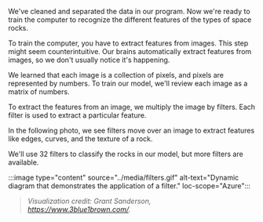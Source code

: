 We've cleaned and separated the data in our program. Now we're ready to train the computer to recognize the different features of the types of space rocks.

To train the computer, you have to extract features from images. This step might seem counterintuitive. Our brains automatically extract features from images, so we don't usually notice it's happening.

We learned that each image is a collection of pixels, and pixels are represented by numbers. To train our model, we'll review each image as a matrix of numbers.

To extract the features from an image, we multiply the image by filters. Each filter is used to extract a particular feature.

In the following photo, we see filters move over an image to extract features like edges, curves, and the texture of a rock.

We'll use 32 filters to classify the rocks in our model, but more filters are available.

:::image type="content" source="../media/filters.gif" alt-text="Dynamic diagram that demonstrates the application of a filter." loc-scope="Azure":::

> *Visualization credit: Grant Sanderson, https://www.3blue1brown.com/.*
